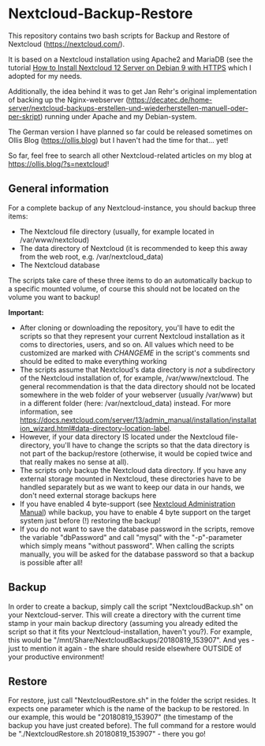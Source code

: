 # Nextcloud-Backup-Restore

This repository contains two bash scripts for Backup and Restore of Nextcloud (https://nextcloud.com/).

It is based on a Nextcloud installation using Apache2 and MariaDB (see the tutorial [How to Install Nextcloud 12 Server on Debian 9 with HTTPS](https://techwombat.com/install-nextcloud-12-server-debian-9-https) which I adopted for my needs.

Additionally, the idea behind it was to get Jan Rehr's original implementation of backing up the Nginx-webserver (https://decatec.de/home-server/nextcloud-backups-erstellen-und-wiederherstellen-manuell-oder-per-skript) running under Apache and my Debian-system.

The German version I have planned so far could be released sometimes on Ollis Blog (https://ollis.blog) but I haven't had the time for that... yet!

So far, feel free to search all other Nextcloud-related articles on my blog at https://ollis.blog/?s=nextcloud!

## General information

For a complete backup of any Nextcloud-instance, you should backup three items:

- The Nextcloud file directory (usually, for example located in /var/www/nextcloud)
- The data directory of Nextcloud (it is recommended to keep this away from the web root, e.g. /var/nextcloud_data)
- The Nextcloud database

The scripts take care of these three items to do an automatically backup to a specific mounted volume, of course this should not be located on the volume you want to backup!

**Important:**

- After cloning or downloading the repository, you'll have to edit the scripts so that they represent your current Nextcloud installation as it coms to directories, users, and so on. All values which need to be customized are marked with *CHANGEME* in the script's comments snd should be edited to make everything working
- The scripts assume that Nextcloud's data directory is *not* a subdirectory of the Nextcloud installation of, for example, /var/www/nextcloud. The general recommendation is that the data directory should not be located somewhere in the web folder of your webserver (usually /var/www) but in a different folder (here: /var/nextcloud_data) instead. For more information, see https://docs.nextcloud.com/server/13/admin_manual/installation/installation_wizard.html#data-directory-location-label.
- However, if your data directory IS located under the Nextcloud file-directory, you'll have to change the scripts so that the data directory is not part of the backup/restore (otherwise, it would be copied twice and that really makes no sense at all).
- The scripts only backup the Nextcloud data directory. If you have any external storage mounted in Nextcloud, these directories have to be handled separately but as we want to keep our data in our hands, we don't need external storage backups here
- If you have enabled 4 byte-support (see [Nextcloud Administration Manual](https://docs.nextcloud.com/server/13/admin_manual/configuration_database/mysql_4byte_support.html)) while backup, you have to enable 4 byte support on the target system just before (!) restoring the backup!
- If you do not want to save the database password in the scripts, remove the variable "dbPassword" and call "mysql" with the "-p"-parameter which simply means "without password". When calling the scripts manually, you will be asked for the database password so that a backup is possible after all!

## Backup

In order to create a backup, simply call the script "NextcloudBackup.sh" on your Nextcloud-server. This will create a directory with the current time stamp in your main backup directory (assuming you already edited the script so that it fits your Nextcloud-installation, haven't you?). For example, this would be "/mnt/Share/NextcloudBackups/20180819_153907". And yes - just to mention it again - the share should reside elsewhere OUTSIDE of your productive environment!

## Restore

For restore, just call "NextcloudRestore.sh" in the folder the script resides. It expects one parameter which is the name of the backup to be restored. In our example, this would be "20180819_153907" (the timestamp of the backup you have just created before). The full command for a restore would be "./NextcloudRestore.sh 20180819_153907" - there you go!
